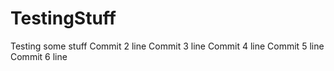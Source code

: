 # TestingStuff
Testing some stuff
Commit 2 line
Commit 3 line
Commit 4 line
Commit 5 line
Commit 6 line
